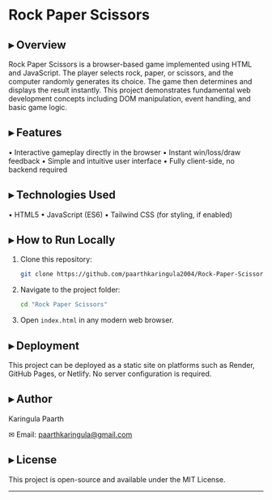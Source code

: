 # Rock Paper Scissors

## ▸ Overview

Rock Paper Scissors is a browser-based game implemented using HTML and JavaScript. The player selects rock, paper, or scissors, and the computer randomly generates its choice. The game then determines and displays the result instantly. This project demonstrates fundamental web development concepts including DOM manipulation, event handling, and basic game logic.

## ▸ Features

• Interactive gameplay directly in the browser
• Instant win/loss/draw feedback
• Simple and intuitive user interface
• Fully client-side, no backend required

## ▸ Technologies Used

• HTML5
• JavaScript (ES6)
• Tailwind CSS (for styling, if enabled)

## ▸ How to Run Locally

1. Clone this repository:

   ```bash
   git clone https://github.com/paarthkaringula2004/Rock-Paper-Scissors.git
   ```
2. Navigate to the project folder:

   ```bash
   cd "Rock Paper Scissors"
   ```
3. Open `index.html` in any modern web browser.

## ▸ Deployment

This project can be deployed as a static site on platforms such as Render, GitHub Pages, or Netlify. No server configuration is required.

## ▸ Author

Karingula Paarth

✉ Email: [paarthkaringula@gmail.com](mailto:paarthkaringula@gmail.com)

## ▸ License

This project is open-source and available under the MIT License.

---
